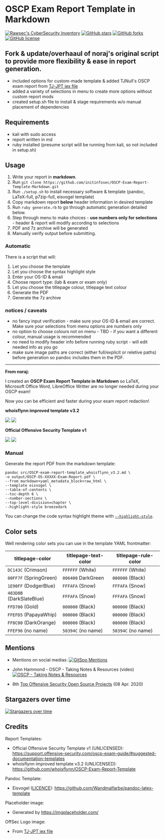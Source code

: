 # OSCP Exam Report Template in **Markdown**

[![Rawsec's CyberSecurity Inventory](https://inventory.rawsec.ml/img/badges/Rawsec-inventoried-FF5050_flat-square.svg)](https://inventory.rawsec.ml/tools.html#OSCP%20Exam%20Report%20Template%20in%20Markdown)
[![GitHub stars](https://img.shields.io/github/stars/noraj/OSCP-Exam-Report-Template-Markdown?style=flat-square)](https://github.com/noraj/OSCP-Exam-Report-Template-Markdown/stargazers)
[![GitHub forks](https://img.shields.io/github/forks/noraj/OSCP-Exam-Report-Template-Markdown?style=flat-square)](https://github.com/noraj/OSCP-Exam-Report-Template-Markdown/network)
[![GitHub license](https://img.shields.io/github/license/noraj/OSCP-Exam-Report-Template-Markdown?style=flat-square)](https://github.com/noraj/OSCP-Exam-Report-Template-Markdown/blob/master/LICENSE)

## Fork & update/overhaaul of noraj's original script to provide more flexibility & ease in report generation.

- included options for custom-made template & added TJNull's OSCP exam report from [TJ-JPT jex file](https://github.com/tjnull/TJ-JPT)
- added a variety of selections in menu to create more options without custom report mods
- created setup.sh file to install & stage requirements w/o manual placement of dependencies


## Requirements

- kali with sudo access
- report written in md
- ruby installed (presume script wiill be running from kali, so not included in setup.sh)

## Usage

1. Write your report in **markdown**.
2. Run ```git clone https://github.com/initinfosec/OSCP-Exam-Report-Template-Markdown.git```
3. Run ```./setup.sh``` to install necessary software & template (pandoc, LaTeX-full, p7zip-full, eisvogel template)
4. Copy markdown report **below** header information in desired template
5. Run ```ruby generate.rb``` to go through automatic generation detailed below.
6. Step through menu to make choices - **use numbers only for selections** - header & report will modify according to selections
7. PDF and 7z archive will be generated
8. Manually verify output before submitting.


### Automatic

There is a script that will:

1. Let you choose the template
2. Let you choose the syntax highlight style
3. Enter your OS-ID & email
4. Choose report type: (lab & exam or exam only)
5. Let you choose the titlepage colour, titlepage text colour
3. Generate the PDF
4. Generate the 7z archive

### notices / caveats

- no fancy input verification - make sure your OS-ID & email are correct. Make sure your selections from menu options are numbers only
- no option to choose colours not on menu - TBD - if you want a different colour, manual usage is recommended
- no need to modify header info before running ruby script - will edit needed info as you go
- make sure image paths are correct (either full/explicit or reletive paths) before generation so pandoc includes them in the PDF.


--------------------------
**From noraj:**

I created an **OSCP Exam Report Template in Markdown** so LaTeX, Microsoft Office Word, LibreOffice Writter are no longer needed during your OSCP exam!

Now you can be efficient and faster during your exam report redaction! 

**whoisflynn improved template v3.2**

![](https://i.imgur.com/Z344YCQ.png)
![](https://i.imgur.com/wegbNYr.png)

**Official Offensive Security Template v1**

![](https://i.imgur.com/9zoWFfr.png)
![](https://i.imgur.com/MWSgxfh.png)


### Manual

Generate the report PDF from the markdown template:

```
pandoc src/OSCP-exam-report-template_whoisflynn_v3.2.md \
-o output/OSCP-OS-XXXXX-Exam-Report.pdf \
--from markdown+yaml_metadata_block+raw_html \
--template eisvogel \
--table-of-contents \
--toc-depth 6 \
--number-sections \
--top-level-division=chapter \
--highlight-style breezedark
```

You can change the code syntax highlight theme with [`--highlight-style`](https://pandoc.org/MANUAL.html#option--highlight-style).

## Color sets

Well rendering color sets you can use in the template YAML frontmatter:

titlepage-color          | titlepage-text-color | titlepage-rule-color
-------------------------|----------------------|---------------------
`DC143C` (Crimson)       | `FFFFFF` (White)     | `FFFFFF` (White)
`00FF7F` (SpringGreen)   | `006400` DarkGreen   | `000000` (Black)
`1E90FF` (DodgerBlue)    | `FFFAFA` (Snow)      | `FFFAFA` (Snow)
`483D8B` (DarkSlateBlue) | `FFFAFA` (Snow)      | `FFFAFA` (Snow)
`FFD700` (Gold)          | `000000` (Black)     | `000000` (Black)
`FFEFD5` (PapayaWhip)    | `000000` (Black)     | `000000` (Black)
`FF8C00` (DarkOrange)    | `000000` (Black)     | `000000` (Black)
`FFEF96` (no name)       | `50394C` (no name)   | `50394C` (no name)

## Mentions

- Mentions on social medias: [![GitSpo Mentions](https://gitspo.com/badges/mentions/noraj/OSCP-Exam-Report-Template-Markdown?style=flat-square)](https://gitspo.com/mentions/noraj/OSCP-Exam-Report-Template-Markdown)

- John Hammond - OSCP - Taking Notes & Resources (video)
  [![OSCP - Taking Notes & Resources](http://img.youtube.com/vi/MQGozZzHUwQ/0.jpg)](https://www.youtube.com/watch?v=MQGozZzHUwQ)
- 8th [Top Offensive Security Open Source Projects](https://awesomeopensource.com/projects/offensive-security) (08 Apr. 2020)

## Stargazers over time

[![Stargazers over time](https://starchart.cc/noraj/OSCP-Exam-Report-Template-Markdown.svg)](https://starchart.cc/noraj/OSCP-Exam-Report-Template-Markdown)

## Credits

Report Templates:

- Official Offensive Security Template v1 (UNLICENSED): https://support.offensive-security.com/oscp-exam-guide/#suggested-documentation-templates
- whoisflynn improved template v3.2 (UNLICENSED): https://github.com/whoisflynn/OSCP-Exam-Report-Template

Pandoc Template:

- Eisvogel ([LICENCE](https://github.com/Wandmalfarbe/pandoc-latex-template/blob/master/LICENSE)): https://github.com/Wandmalfarbe/pandoc-latex-template

Placeholder image:

- Generated by https://imgplaceholder.com/

OffSec Logo image:

- From [TJ-JPT jex file](https://github.com/tjnull/TJ-JPT)
